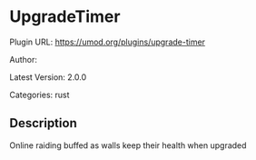 # UpgradeTimer

Plugin URL: https://umod.org/plugins/upgrade-timer

Author: 

Latest Version: 2.0.0

Categories: rust

## Description

Online raiding buffed as walls keep their health when upgraded
